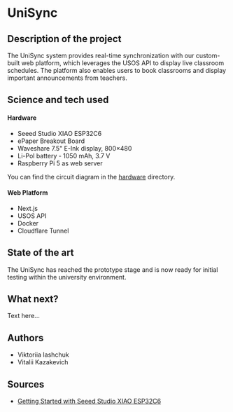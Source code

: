 # UniSync

## Description of the project 
The UniSync system provides real-time synchronization with our custom-built web platform, which leverages the USOS API to display live classroom schedules. The platform also enables users to book classrooms and display important announcements from teachers.

## Science and tech used

#### Hardware
- Seeed Studio XIAO ESP32C6
- ePaper Breakout Board
- Waveshare 7.5" E-Ink display, 800×480
- Li-Pol battery - 1050 mAh, 3.7 V
- Raspberry Pi 5 as web server

You can find the circuit diagram in the [hardware](./hardware/) directory.

#### Web Platform
- Next.js
- USOS API
- Docker
- Cloudflare Tunnel

## State of the art 
The UniSync has reached the prototype stage and is now ready for initial testing within the university environment.

## What next?
Text here... 

## Authors 
- Viktoriia Iashchuk
- Vitalii Kazakevich

## Sources
- [Getting Started with Seeed Studio XIAO ESP32C6](https://wiki.seeedstudio.com/xiao_esp32c6_getting_started/) 
